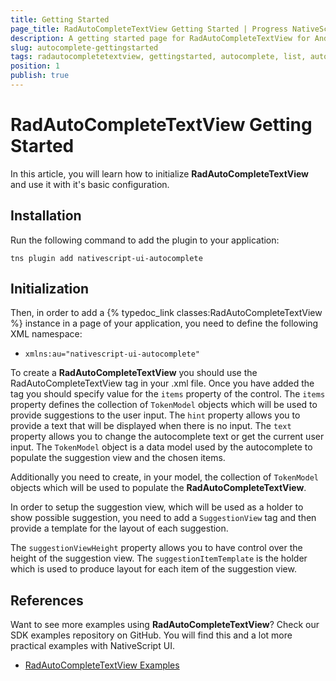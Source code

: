 ```yaml
---
title: Getting Started
page_title: RadAutoCompleteTextView Getting Started | Progress NativeScript UI Documentation
description: A getting started page for RadAutoCompleteTextView for Android. This article explains what are the steps to create a RadAutoCompleteTextView instance from scratch.
slug: autocomplete-gettingstarted
tags: radautocompletetextview, gettingstarted, autocomplete, list, autocompletetextview, nativescript, professional, ui
position: 1
publish: true
---
```


# RadAutoCompleteTextView Getting Started

In this article, you will learn how to initialize **RadAutoCompleteTextView** and use it with it's basic configuration.

## Installation
Run the following command to add the plugin to your application:

```
tns plugin add nativescript-ui-autocomplete
```

## Initialization
Then, in order to add a {% typedoc_link classes:RadAutoCompleteTextView %} instance in a page of your application, you need to define the following XML namespace:

- `xmlns:au="nativescript-ui-autocomplete"` 

To create a **RadAutoCompleteTextView** you should use the RadAutoCompleteTextView tag in your .xml file.
Once you have added the tag you should specify value for the `items` property of the control.
The `items` property defines the collection of `TokenModel` objects which will be used to provide suggestions to the user input.
The `hint` property allows you to provide a text that will be displayed when there is no input.
The `text` property allows you to change the autocomplete text or get the current user input.
The `TokenModel` object is a data model used by the autocomplete to populate the suggestion view and the chosen items.

<snippet id='autocomplete-getting-started'/>

Additionally you need to create, in your model, the collection of `TokenModel` objects which will be used to populate the **RadAutoCompleteTextView**.

<snippet id='autocomplete-generate-data'/>

In order to setup the suggestion view, which will be used as a holder to show possible suggestion, you need to add a `SuggestionView` tag and then provide a template for the layout of each suggestion.

<snippet id='autocomplete-suggestion-view-xml'/>

The `suggestionViewHeight` property allows you to have control over the height of the suggestion view.
The `suggestionItemTemplate` is the holder which is used to produce layout for each item of the suggestion view. 

## References
Want to see more examples using **RadAutoCompleteTextView**?
Check our SDK examples repository on GitHub. You will find this and a lot more practical examples with NativeScript UI.

* [RadAutoCompleteTextView Examples](https://github.com/telerik/nativescript-ui-samples/tree/master/autocomplete/app/examples/)

